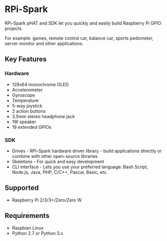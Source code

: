 <!--
---
name: RPi-Spark
class: board
type: display, audio, multi, sensor, IO
formfactor: pHAT
manufacturer: mobiNRG
collected: Other
description: RPi-Spark pHAT and SDK lets you quickly build Pi GPIO projects.
url: https://www.mobinrg.com
github: https://github.com/mobinrg/rpi_spark_foundations
buy: https://www.mobinrg.com/pages/products/rpi_spark
image: 'rpi-spark.png'
pincount: 40
eeprom: no
power:
  '1':
  '2':
ground:
  '6':
  '9':
  '14':
  '20':
  '25':
  '30':
  '34':
  '39':
pin:
  '3':
    mode: i2c
  '5':
    mode: i2c
  '19':
    name: DSP_MOSI
    mode: spi
  '21':
    name: DSP_DC
    mode: spi
  '23':
    name: DSP_CLK
    mode: spi
  '24':
    name: DSP_CS
    mode: spi
  '22':
    name: MOTION_INT
    mode: input
  '13':
    name: JOY_R
    mode: input
    active: low
  '18':
    name: JOY_C
    mode: input
    active: low
  '29':
    name: JOY_U
    mode: input
    active: low
  '31':
    name: JOY_D
    mode: input
    active: low
  '37':
    name: JOY_L
    mode: input
    active: low
  '15':
    name: SW_A
    mode: input
    active: low
  '16':
    name: SW_B
    mode: input
    active: low
  '33':
    name: AUDIO_R/SPK
    mode: output
  '32':
    name: AUDIO_L
    mode: output
i2c:
  '0x68':
    name: accelerometer, gyroscope
    device: RPISpark
-->
# RPi-Spark

RPi-Spark pHAT and SDK let you quickly and easily build Raspberry Pi GPIO projects.

For example: games, remote control car, balance car, sports pedometer, server monitor and other applications.

## Key Features

### Hardware

* 128x64 monochrome OLED
* Accelerometer
* Gyroscope
* Temperature
* 5-way joystick
* 2 action buttons
* 3.5mm stereo headphone jack
* 1W speaker
* 19 extended GPIOs

### SDK

* Drives - RPi-Spark hardware driver library - build applications directly or combine with other open-source libraries
* Skeletons - For quick and easy development
* CLI interface - Lets you use your preferred language: Bash Script, Node.js, Java, PHP, C/C++, Pascal, Basic, etc.

## Supported

* Raspberry Pi 2/3/3+/Zero/Zero W

## Requirements

* Raspbian Linux
* Python 2.7 or Python 3.x
